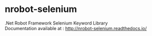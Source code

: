 # nrobot-selenium
.Net Robot Framework Selenium Keyword Library   
Documentation available at : http://nrobot-selenium.readthedocs.io/
